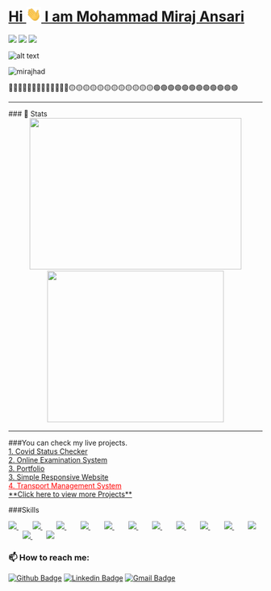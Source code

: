 # [Hi <img src="https://raw.githubusercontent.com/ABSphreak/ABSphreak/master/gifs/Hi.gif" width="30px"> I am Mohammad Miraj Ansari](https://mdmiraj.netlify.app/)
[<img height="30" src="https://img.shields.io/badge/twitter-%231DA1F2.svg?&style=for-the-badge&logo=twitter&logoColor=white" />](https://twitter.com/hadish110/)
[<img height="30" src = "https://img.shields.io/badge/Youtube-%23E4405F.svg?&style=for-the-badge&logo=Youtube&logoColor=white">]() 
[<img height="30" src="https://img.shields.io/badge/linkedin-blue.svg?&style=for-the-badge&logo=linkedin&logoColor=white" />](https://www.linkedin.com/in/mirajhad/)


![alt text](https://github.com/mirajhad/mirajhad/blob/master/1.jfif) 



<p align="left"> <img src="https://komarev.com/ghpvc/?username=mirajhad" alt="mirajhad" /> </p>

 

🔴🔴🔴🔴🔴🔴🔴🔴🔴🔴🔴🔴🔴🟡🟡🟡🟡🟡🟡🟡🟡🟡🟡🟡🟡🟢🟢🟢🟢🟢🟢🟢🟢🟢🟢🟢🟢
<hr>
### 🔧 Stats


<div align="center">
  <img src="https://github-readme-stats.vercel.app/api/?username=mirajhad&show_icons=true&theme=radical&count_private=true&include_all_commits=true" height="300" width="420"/>
  <img src="https://github-readme-stats.vercel.app/api/top-langs/?username=mirajhad&theme=radical&layout=compact" height="300" width="350"/>
</div>

<hr>
###You can check my live projects.
 <br>
<a href="https://mirajhad.github.io/COVID-19-STATUS">1. Covid Status Checker</a>
<br>
<a href="https://exam01.000webhostapp.com">2. Online Examination System</a>
<br>
<a href="https://mdmiraj.netlify.app">3. Portfolio</a>
<br>
<a href="https://mirajhad.github.io/Responsive-Website">3. Simple Responsive Website</a>
<br>
<a href="https://tport01.000webhostapp.com" style="color:red">4. Transport Management System</a>
<br>
<a href="https://github.com/mirajhad?tab=repositories">**Click here to view more Projects**</a>
<br>

 
###Skills
<p float="left">
  <a href="https://isocpp.org" target="_blank" >
    <img src="https://raw.githubusercontent.com/mirajhad/mirajhad/master/Logos/c%2B%2B.png"  height="90" />
  </a>
   &nbsp;&nbsp;&nbsp;&nbsp;&nbsp;&nbsp;
  <a href="https://www.docker.com/" target="_blank" >
    <img src="https://raw.githubusercontent.com/itsksaurabh/itsksaurabh/master/assets/docker.gif"  height="80" /> 
  </a>
  &nbsp;&nbsp;&nbsp;&nbsp;&nbsp;&nbsp;
  <a href="https://docs.gitlab.com/ee/ci/" target="_blank" >
    <img src="https://raw.githubusercontent.com/itsksaurabh/itsksaurabh/master/assets/cicd.gif"  height="65" />
  </a>
   &nbsp;&nbsp;&nbsp;&nbsp;&nbsp;&nbsp;
  <a href="https://javascript.info" target="_blank" >
    <img src="https://raw.githubusercontent.com/mirajhad/mirajhad/master/Logos/js.gif" width="120" />
  </a>
   &nbsp;&nbsp;&nbsp;&nbsp;&nbsp;&nbsp;
  <a href="https://www.mongodb.com" target="_blank" >
    <img src="https://raw.githubusercontent.com/mirajhad/mirajhad/master/Logos/mongo.gif"  height="75" />
  </a>
   &nbsp;&nbsp;&nbsp;&nbsp;&nbsp;&nbsp;
  <a href="https://www.php.net" target="_blank" >
    <img src="https://raw.githubusercontent.com/mirajhad/mirajhad/master/Logos/php.gif"  height="75" />
  </a>
   &nbsp;&nbsp;&nbsp;&nbsp;&nbsp;&nbsp;
  <a href="https://www.w3.org/wiki/The_web_standards_model_-_HTML_CSS_and_JavaScript" target="_blank" >
    <img src="https://raw.githubusercontent.com/mirajhad/mirajhad/master/Logos/html-css-js.png" height="70" />
  </a>
   &nbsp;&nbsp;&nbsp;&nbsp;&nbsp;&nbsp;
  <a href="https://www.postgresql.org" target="_blank" >
    <img src="https://raw.githubusercontent.com/mirajhad/mirajhad/master/Logos/postgresql.gif" height="70" />
  </a>
   &nbsp;&nbsp;&nbsp;&nbsp;&nbsp;&nbsp;
  <a href="#" target="_blank" >
    <img src="https://github.com/mirajhad/mirajhad/blob/master/Logos/android.gif" height="70" />
  </a>
   &nbsp;&nbsp;&nbsp;&nbsp;&nbsp;&nbsp;
  <a href="#" target="_blank" >
    <img src="https://github.com/mirajhad/mirajhad/blob/master/Logos/react.gif" height="70" />
  </a>
   &nbsp;&nbsp;&nbsp;&nbsp;&nbsp;&nbsp;
  
  <a href="#" target="_blank" >
    <img src="https://github.com/mirajhad/mirajhad/blob/master/Logos/git.gif" height="70" />
  </a>
   &nbsp;&nbsp;&nbsp;&nbsp;&nbsp;&nbsp;
 
  
  <a href="#" target="_blank" >
    <img src="https://github.com/mirajhad/mirajhad/blob/master/Logos/python.gif" height="80" />
  </a>
   &nbsp;&nbsp;&nbsp;&nbsp;&nbsp;&nbsp;
  
   <a href="#" target="_blank" >
    <img src="https://github.com/mirajhad/mirajhad/blob/master/Logos/ubuntu.gif" height="70" />
  </a>
  
 </p>
 
 
### 📫 How to reach me:   

[![Github Badge](https://img.shields.io/badge/-Github-000?style=flat-square&logo=Github&logoColor=white&link=https://github.com/mirajhad/)](https://github.com/mirajhad/)
[![Linkedin Badge](https://img.shields.io/badge/-LinkedIn-blue?style=flat-square&logo=Linkedin&logoColor=white&link=https://www.linkedin.com/in/mirajhad//)](https://www.linkedin.com/in/mirajhad/)
[![Gmail Badge](https://img.shields.io/badge/-Gmail-c14438?style=flat-square&logo=Gmail&logoColor=white&link=mailto:mirajhadish48@gmail.com)](mailto:mirajhadish48@gmail.com)


